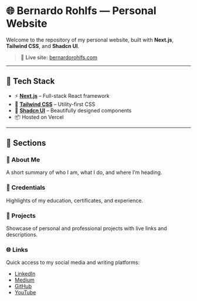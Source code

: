 # 🌐 Bernardo Rohlfs — Personal Website

Welcome to the repository of my personal website, built with **Next.js**, **Tailwind CSS**, and **Shadcn UI**.

> 📍 **Live site:** [bernardorohlfs.com](https://bernardorohlfs.com)

---

## 🧱 Tech Stack

- ⚡️ [**Next.js**](https://nextjs.org/) – Full-stack React framework
- 🎨 [**Tailwind CSS**](https://tailwindcss.com/) – Utility-first CSS
- 🧩 [**Shadcn UI**](https://ui.shadcn.com/) – Beautifully designed components
- 📦 Hosted on Vercel

---

## 📁 Sections

### 👤 About Me
A short summary of who I am, what I do, and where I’m heading.

### 📄 Credentials
Highlights of my education, certificates, and experience.

### 🧪 Projects
Showcase of personal and professional projects with live links and descriptions.

### 🌐 Links
Quick access to my social media and writing platforms:
- [LinkedIn](https://www.linkedin.com/in/bernardorohlfs)
- [Medium](https://medium.com/@berohlfs)
- [GitHub](https://github.com/Berohlfs)
- [YouTube](https://www.youtube.com/@BrazilianBunker)
